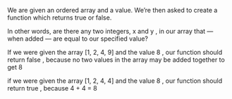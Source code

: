 We are given an ordered array and a value. We’re then asked to create a function which returns true or false.

In other words, are there any two integers, x and y , in our array that — when added — are equal to our specified value?

If we were given the array [1, 2, 4, 9] and the value 8 , our function should return false , because no two values in the array may be added together to get 8

if we were given the array [1, 2, 4, 4] and the value 8 , our function should return true , because 4 + 4 = 8